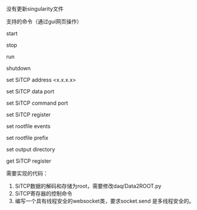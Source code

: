 
没有更新singularity文件

支持的命令（通过gui网页操作）

start 

stop

run

shutdown

set	SiTCP  address  <x.x.x.x>

set	SiTCP  data  port  <x>

set	SiTCP  command  port  <x>
  
set	SiTCP  register  <x>
  
set	rootfile  events  <x>
  
set	rootfile  prefix <x>
  
set   output  directory <x>
  
get  SiTCP register <x>
  
需要实现的代码：
  
  1. SiTCP数据的解码和存储为root，需要修改daq/Data2ROOT.py
  2. SiTCP寄存器的控制命令
  3. 编写一个具有线程安全的websocket类，要求socket.send 是多线程安全的。
